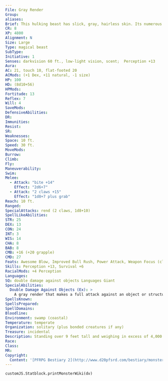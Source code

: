 ```yaml
---
File: Gray Render
Group: 
aliases: 
Brief: This hulking beast has slick, gray, hairless skin. Its numerous yellow eyes and wide toothy maw are its only facial features.
CR: 8
XP: 4800
Alignment: N
Size: Large
Type: magical beast
SubType: 
Initiative: 1
Senses: darkvision 60 ft., low-light vision, scent;  Perception +13
Aura: 
AC: 21, touch 10, flat-footed 20
ACMods: (+1 Dex, +11 natural, -1 size)
HP: 100
HD: (8d10+56)
HPMods: 
Fortitude: 13
Reflex: 7
Will: 4
SaveMods: 
DefensiveAbilities: 
DR: 
Immunities: 
Resist: 
SR: 
Weaknesses: 
Space: 10 ft.
Speed: 30 ft.
MoveMods: 
Burrow: 
Climb: 
Fly: 
Maneuverability: 
Swim: 
Melee: 
  - Attack: "bite +14"
    Effect: "2d6+7"
  - Attack: "2 claws +15"
    Effect: "1d8+7 plus grab"
Reach: 10 ft.
Ranged: 
SpecialAttacks: rend (2 claws, 1d8+10)
SpellLikeAbilities: 
STR: 25
DEX: 13
CON: 24
INT: 3
WIS: 14
CHA: 8
BAB: 8
CMB: +16 (+20 grapple)
CMD: 27
Feats: Awesome Blow, Improved Bull Rush, Power Attack, Weapon Focus (claw)
Skills: Perception +13, Survival +6
RacialMods: +4 Perception
Languages: 
SQ: double damage against objects Languages Giant
SpecialAbilities:
  Double Damage Against Objects (Ex): >
    A gray render that makes a full attack against an object or structure deals double damage.
SpellsKnown: 
SpellsPrepared: 
SpellDomains: 
Bloodline: 
Environment: swamp (coastal)
Temperature: temperate
Organization: solitary (plus bonded creatures if any)
Treasure: incidental
Description: Standing over 9 feet tall and weighing in excess of 4,000 pounds, a gray render is a solitary and savage predator. Renders are gifted with immense strength, and some reports claim to have witnessed a gray render uprooting a fully grown tree and tearing it to splinters in order to catch prey hiding within.  Gray renders actively avoid forming groups or communities with their own kind, and perhaps only tolerate the presence of other renders when it is time to mate. Some sages claim they are asexual, but it is more likely they are hermaphrodites able to self-fertilize, and reproduce only rarely.  Despite its solitary existence, a gray render often develops an affectionate bond with other creatures, typically a herd of herbivores or a small tribe of humanoids, but in some cases a solitary denizen of its swamp. The render acts as a guardian for this creature or creatures, never straying more than a mile away, running to protect them if they are attacked, and providing an offering of meat once each day, as might a domesticated cat. A gray render never harms its protected creatures, and retreats in confusion if they attack it. Most animal "pets" grow to accept its presence, and primitive humanoid "pets" often believe their guardian is a sign of favor from the gods. A render's bond may last from a few months to as long as 10 years, after which it wanders to a new territory and ignores its former favorites.  Renders are generally not malicious, and only attack if hungry or if they or their pets are threatened. A render protecting its pets fights to the death.
Race: 
Class: 
MR: 
Copyright:
  Content: '[PFRPG Bestiary 2](http://www.d20pfsrd.com/bestiary/monster-listings/magical-beasts/gray-render)'
---
```

```dataviewjs
customJS.Statblock.printMonsterWiki(dv)
```
